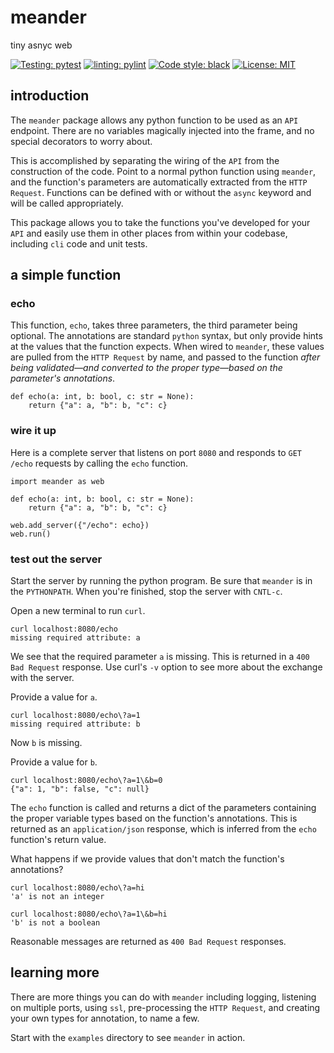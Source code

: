 # meander
tiny asnyc web

[![Testing: pytest](https://img.shields.io/badge/testing-pytest-yellow)](https://docs.pytest.org)
[![linting: pylint](https://img.shields.io/badge/linting-pylint-yellowgreen)](https://github.com/pylint-dev/pylint)
[![Code style: black](https://img.shields.io/badge/code%20style-black-000000.svg)](https://github.com/psf/black)
[![License: MIT](https://img.shields.io/badge/license-MIT-blue)](https://opensource.org/license/mit/)


## introduction

The `meander` package allows any python function to be used as an `API` endpoint. There are no variables magically injected into the frame, and no special decorators to worry about.

This is accomplished by separating the wiring of the `API` from the construction of the code. Point to a normal python function using `meander`, and the function's parameters are automatically extracted from the `HTTP Request`. Functions can be defined with or without the `async` keyword and will be called appropriately.

This package allows you to take the functions you've developed for your `API` and easily use them in other places from within your codebase, including `cli` code and unit tests.

## a simple function

### echo

This function, `echo`, takes three parameters, the third parameter being optional. The annotations are standard `python` syntax, but only provide hints at the values that the function expects. When wired to `meander`, these values are pulled from the `HTTP Request` by name, and passed to the function *after being validated&mdash;and converted to the proper type&mdash;based on the parameter's annotations*.

```
def echo(a: int, b: bool, c: str = None):
    return {"a": a, "b": b, "c": c}
```

### wire it up

Here is a complete server that listens on port `8080` and responds to `GET /echo` requests by calling the `echo` function.

```
import meander as web

def echo(a: int, b: bool, c: str = None):
    return {"a": a, "b": b, "c": c}
    
web.add_server({"/echo": echo})
web.run()
```

### test out the server

Start the server by running the python program. Be sure that `meander` is in the `PYTHONPATH`. When you're finished, stop the server with `CNTL-c`.

Open a new terminal to run `curl`.

```
curl localhost:8080/echo
missing required attribute: a
```

We see that the required parameter `a` is missing. This is returned in a `400 Bad Request` response. Use curl's `-v` option to see more about the exchange with the server.

Provide a value for `a`.

```
curl localhost:8080/echo\?a=1
missing required attribute: b
```

Now `b` is missing.

Provide a value for `b`.

```
curl localhost:8080/echo\?a=1\&b=0
{"a": 1, "b": false, "c": null}
```

The `echo` function is called and returns a dict of the parameters containing the proper variable types based on the function's annotations. This is returned as an `application/json` response, which is inferred from the `echo` function's return value.

What happens if we provide values that don't match the function's annotations?

```
curl localhost:8080/echo\?a=hi
'a' is not an integer

curl localhost:8080/echo\?a=1\&b=hi
'b' is not a boolean
```

Reasonable messages are returned as `400 Bad Request` responses.

## learning more

There are more things you can do with `meander` including logging, listening on multiple ports, using `ssl`, pre-processing the `HTTP Request`, and creating your own types for annotation, to name a few.

Start with the `examples` directory to see `meander` in action.